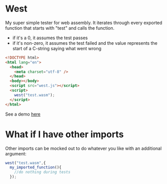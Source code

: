 # West
My super simple tester for web assembly. It iterates through every exported function that starts with "test" and calls the function.

* if it's a 0, it assumes the test passes
* if it's non-zero, it assumes the test failed and the value represents the start of a C-string saying what went wrong

```html
<!DOCTYPE html>
<html lang="en">
  <head>
    <meta charset="utf-8" />
  </head>
  <body></body>
  <script src="west.js"></script>
  <script>
    west("test.wasm");
  </script>
</html>
```

See a demo [here](https://web-dom.github.io/west/)

# What if I have other imports

Other imports can be mocked out to do whatever you like with an additional argument:

```javascript
west("test.wasm",{
  my_imported_function(){
    //do nothing during tests
  });
```
